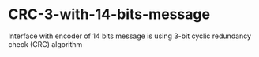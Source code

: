 # CRC-3-with-14-bits-message
Interface with encoder of 14 bits message is using 3-bit cyclic redundancy check (CRC) algorithm
